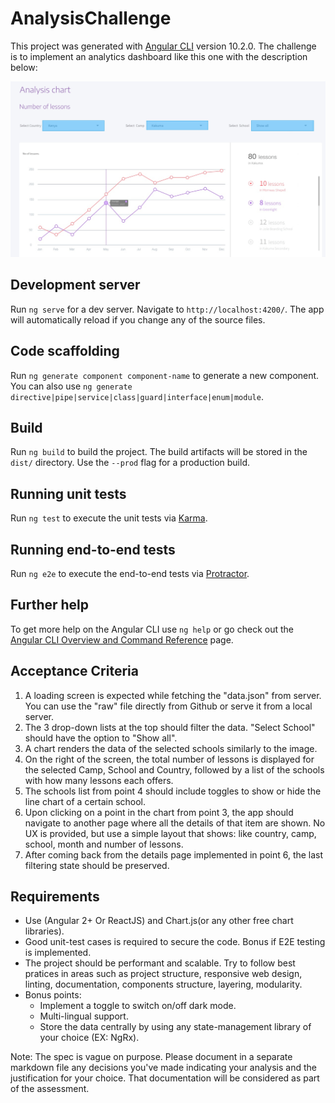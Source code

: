 # AnalysisChallenge

This project was generated with [Angular CLI](https://github.com/angular/angular-cli) version 10.2.0.
The challenge is to implement an analytics dashboard like this one with the description below:

![design](./chart-design.jpg)

## Development server

Run `ng serve` for a dev server. Navigate to `http://localhost:4200/`. The app will automatically reload if you change any of the source files.

## Code scaffolding

Run `ng generate component component-name` to generate a new component. You can also use `ng generate directive|pipe|service|class|guard|interface|enum|module`.

## Build

Run `ng build` to build the project. The build artifacts will be stored in the `dist/` directory. Use the `--prod` flag for a production build.

## Running unit tests

Run `ng test` to execute the unit tests via [Karma](https://karma-runner.github.io).

## Running end-to-end tests

Run `ng e2e` to execute the end-to-end tests via [Protractor](http://www.protractortest.org/).

## Further help

To get more help on the Angular CLI use `ng help` or go check out the [Angular CLI Overview and Command Reference](https://angular.io/cli) page.

## Acceptance Criteria

1. A loading screen is expected while fetching the "data.json" from server. You can use the "raw" file directly from Github or serve it from a local server.
2. The 3 drop-down lists at the top should filter the data. "Select School" should have the option to "Show all".
3. A chart renders the data of the selected schools similarly to the image.
4. On the right of the screen, the total number of lessons is displayed for the selected Camp, School and Country, followed by a list of the schools with how many lessons each offers.
5. The schools list from point 4 should include toggles to show or hide the line chart of a certain school.
6. Upon clicking on a point in the chart from point 3, the app should navigate to another page where all the details of that item are shown. No UX is provided, but use a simple layout that shows: like country, camp, school, month and number of lessons.
7. After coming back from the details page implemented in point 6, the last filtering state should be preserved.

## Requirements

- Use (Angular 2+ Or ReactJS) and Chart.js(or any other free chart libraries).
- Good unit-test cases is required to secure the code. Bonus if E2E testing is implemented.
- The project should be performant and scalable. Try to follow best pratices in areas such as project structure, responsive web design, linting, documentation, components structure, layering, modularity.
- Bonus points:
  - Implement a toggle to switch on/off dark mode.
  - Multi-lingual support.
  - Store the data centrally by using any state-management library of your choice (EX: NgRx).

Note: The spec is vague on purpose. Please document in a separate markdown file any decisions you've made indicating your analysis and the justification for your choice. That documentation will be considered as part of the assessment.
